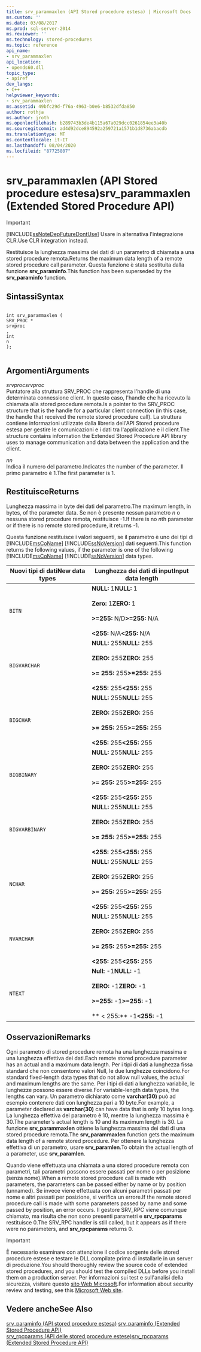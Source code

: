 ```yaml
---
title: srv_parammaxlen (API Stored procedure estesa) | Microsoft Docs
ms.custom: ''
ms.date: 03/08/2017
ms.prod: sql-server-2014
ms.reviewer: ''
ms.technology: stored-procedures
ms.topic: reference
api_name:
- srv_parammaxlen
api_location:
- opends60.dll
topic_type:
- apiref
dev_langs:
- C++
helpviewer_keywords:
- srv_parammaxlen
ms.assetid: 49bfc29d-f76a-4963-b0e6-b8532dfda850
author: rothja
ms.author: jroth
ms.openlocfilehash: b289743b3de4b115a67a029dcc0261854ee3a40b
ms.sourcegitcommit: ad4d92dce894592a259721a1571b1d8736abacdb
ms.translationtype: MT
ms.contentlocale: it-IT
ms.lasthandoff: 08/04/2020
ms.locfileid: "87725807"
---
```

# <a name="srv_parammaxlen-extended-stored-procedure-api"></a><span data-ttu-id="7eaa0-102">srv_parammaxlen (API Stored procedure estesa)</span><span class="sxs-lookup"><span data-stu-id="7eaa0-102">srv_parammaxlen (Extended Stored Procedure API)</span></span>
    
> [!IMPORTANT]  
>  [!INCLUDE[ssNoteDepFutureDontUse](../../includes/ssnotedepfuturedontuse-md.md)] <span data-ttu-id="7eaa0-103">Usare in alternativa l'integrazione CLR.</span><span class="sxs-lookup"><span data-stu-id="7eaa0-103">Use CLR integration instead.</span></span>  
  
 <span data-ttu-id="7eaa0-104">Restituisce la lunghezza massima dei dati di un parametro di chiamata a una stored procedure remota.</span><span class="sxs-lookup"><span data-stu-id="7eaa0-104">Returns the maximum data length of a remote stored procedure call parameter.</span></span> <span data-ttu-id="7eaa0-105">Questa funzione è stata sostituita dalla funzione **srv_paraminfo**.</span><span class="sxs-lookup"><span data-stu-id="7eaa0-105">This function has been superseded by the **srv_paraminfo** function.</span></span>  
  
## <a name="syntax"></a><span data-ttu-id="7eaa0-106">Sintassi</span><span class="sxs-lookup"><span data-stu-id="7eaa0-106">Syntax</span></span>  
  
```  
  
int srv_parammaxlen (  
SRV_PROC *  
srvproc  
,  
int  
n   
);  
  
```  
  
## <a name="arguments"></a><span data-ttu-id="7eaa0-107">Argomenti</span><span class="sxs-lookup"><span data-stu-id="7eaa0-107">Arguments</span></span>  
 <span data-ttu-id="7eaa0-108">*srvproc*</span><span class="sxs-lookup"><span data-stu-id="7eaa0-108">*srvproc*</span></span>  
 <span data-ttu-id="7eaa0-109">Puntatore alla struttura SRV_PROC che rappresenta l'handle di una determinata connessione client. In questo caso, l'handle che ha ricevuto la chiamata alla stored procedure remota.</span><span class="sxs-lookup"><span data-stu-id="7eaa0-109">Is a pointer to the SRV_PROC structure that is the handle for a particular client connection (in this case, the handle that received the remote stored procedure call).</span></span> <span data-ttu-id="7eaa0-110">La struttura contiene informazioni utilizzate dalla libreria dell'API Stored procedure estesa per gestire le comunicazioni e i dati tra l'applicazione e il client.</span><span class="sxs-lookup"><span data-stu-id="7eaa0-110">The structure contains information the Extended Stored Procedure API library uses to manage communication and data between the application and the client.</span></span>  
  
 <span data-ttu-id="7eaa0-111">*n*</span><span class="sxs-lookup"><span data-stu-id="7eaa0-111">*n*</span></span>  
 <span data-ttu-id="7eaa0-112">Indica il numero del parametro.</span><span class="sxs-lookup"><span data-stu-id="7eaa0-112">Indicates the number of the parameter.</span></span> <span data-ttu-id="7eaa0-113">Il primo parametro è 1.</span><span class="sxs-lookup"><span data-stu-id="7eaa0-113">The first parameter is 1.</span></span>  
  
## <a name="returns"></a><span data-ttu-id="7eaa0-114">Restituisce</span><span class="sxs-lookup"><span data-stu-id="7eaa0-114">Returns</span></span>  
 <span data-ttu-id="7eaa0-115">Lunghezza massima in byte dei dati del parametro.</span><span class="sxs-lookup"><span data-stu-id="7eaa0-115">The maximum length, in bytes, of the parameter data.</span></span> <span data-ttu-id="7eaa0-116">Se non è presente nessun parametro *n* o nessuna stored procedure remota, restituisce -1.</span><span class="sxs-lookup"><span data-stu-id="7eaa0-116">If there is no *n*th parameter or if there is no remote stored procedure, it returns -1.</span></span>  
  
 <span data-ttu-id="7eaa0-117">Questa funzione restituisce i valori seguenti, se il parametro è uno dei tipi di [!INCLUDE[msCoName](../../includes/msconame-md.md)] [!INCLUDE[ssNoVersion](../../includes/ssnoversion-md.md)] dati seguenti.</span><span class="sxs-lookup"><span data-stu-id="7eaa0-117">This function returns the following values, if the parameter is one of the following [!INCLUDE[msCoName](../../includes/msconame-md.md)] [!INCLUDE[ssNoVersion](../../includes/ssnoversion-md.md)] data types.</span></span>  
  
|<span data-ttu-id="7eaa0-118">Nuovi tipi di dati</span><span class="sxs-lookup"><span data-stu-id="7eaa0-118">New data types</span></span>|<span data-ttu-id="7eaa0-119">Lunghezza dei dati di input</span><span class="sxs-lookup"><span data-stu-id="7eaa0-119">Input data length</span></span>|  
|--------------------|-----------------------|  
|`BITN`|<span data-ttu-id="7eaa0-120">**NULL:** 1</span><span class="sxs-lookup"><span data-stu-id="7eaa0-120">**NULL:** 1</span></span><br /><br /> <span data-ttu-id="7eaa0-121">**Zero:** 1</span><span class="sxs-lookup"><span data-stu-id="7eaa0-121">**ZERO:** 1</span></span><br /><br /> <span data-ttu-id="7eaa0-122">**>=255:** N/D</span><span class="sxs-lookup"><span data-stu-id="7eaa0-122">**>=255:** N/A</span></span><br /><br /> <span data-ttu-id="7eaa0-123">**<255:** N/A</span><span class="sxs-lookup"><span data-stu-id="7eaa0-123">**<255:** N/A</span></span>|  
|`BIGVARCHAR`|<span data-ttu-id="7eaa0-124">**NULL:** 255</span><span class="sxs-lookup"><span data-stu-id="7eaa0-124">**NULL:** 255</span></span><br /><br /> <span data-ttu-id="7eaa0-125">**ZERO:** 255</span><span class="sxs-lookup"><span data-stu-id="7eaa0-125">**ZERO:** 255</span></span><br /><br /> <span data-ttu-id="7eaa0-126">**>= 255:** 255</span><span class="sxs-lookup"><span data-stu-id="7eaa0-126">**>=255:** 255</span></span><br /><br /> <span data-ttu-id="7eaa0-127">**<255:** 255</span><span class="sxs-lookup"><span data-stu-id="7eaa0-127">**<255:** 255</span></span>|  
|`BIGCHAR`|<span data-ttu-id="7eaa0-128">**NULL:** 255</span><span class="sxs-lookup"><span data-stu-id="7eaa0-128">**NULL:** 255</span></span><br /><br /> <span data-ttu-id="7eaa0-129">**ZERO:** 255</span><span class="sxs-lookup"><span data-stu-id="7eaa0-129">**ZERO:** 255</span></span><br /><br /> <span data-ttu-id="7eaa0-130">**>= 255:** 255</span><span class="sxs-lookup"><span data-stu-id="7eaa0-130">**>=255:** 255</span></span><br /><br /> <span data-ttu-id="7eaa0-131">**<255:** 255</span><span class="sxs-lookup"><span data-stu-id="7eaa0-131">**<255:** 255</span></span>|  
|`BIGBINARY`|<span data-ttu-id="7eaa0-132">**NULL:** 255</span><span class="sxs-lookup"><span data-stu-id="7eaa0-132">**NULL:** 255</span></span><br /><br /> <span data-ttu-id="7eaa0-133">**ZERO:** 255</span><span class="sxs-lookup"><span data-stu-id="7eaa0-133">**ZERO:** 255</span></span><br /><br /> <span data-ttu-id="7eaa0-134">**>= 255:** 255</span><span class="sxs-lookup"><span data-stu-id="7eaa0-134">**>=255:** 255</span></span><br /><br /> <span data-ttu-id="7eaa0-135">**<255:** 255</span><span class="sxs-lookup"><span data-stu-id="7eaa0-135">**<255:** 255</span></span>|  
|`BIGVARBINARY`|<span data-ttu-id="7eaa0-136">**NULL:** 255</span><span class="sxs-lookup"><span data-stu-id="7eaa0-136">**NULL:** 255</span></span><br /><br /> <span data-ttu-id="7eaa0-137">**ZERO:** 255</span><span class="sxs-lookup"><span data-stu-id="7eaa0-137">**ZERO:** 255</span></span><br /><br /> <span data-ttu-id="7eaa0-138">**>= 255:** 255</span><span class="sxs-lookup"><span data-stu-id="7eaa0-138">**>=255:** 255</span></span><br /><br /> <span data-ttu-id="7eaa0-139">**<255:** 255</span><span class="sxs-lookup"><span data-stu-id="7eaa0-139">**<255:** 255</span></span>|  
|`NCHAR`|<span data-ttu-id="7eaa0-140">**NULL:** 255</span><span class="sxs-lookup"><span data-stu-id="7eaa0-140">**NULL:** 255</span></span><br /><br /> <span data-ttu-id="7eaa0-141">**ZERO:** 255</span><span class="sxs-lookup"><span data-stu-id="7eaa0-141">**ZERO:** 255</span></span><br /><br /> <span data-ttu-id="7eaa0-142">**>= 255:** 255</span><span class="sxs-lookup"><span data-stu-id="7eaa0-142">**>=255:** 255</span></span><br /><br /> <span data-ttu-id="7eaa0-143">**<255:** 255</span><span class="sxs-lookup"><span data-stu-id="7eaa0-143">**<255:** 255</span></span>|  
|`NVARCHAR`|<span data-ttu-id="7eaa0-144">**NULL:** 255</span><span class="sxs-lookup"><span data-stu-id="7eaa0-144">**NULL:** 255</span></span><br /><br /> <span data-ttu-id="7eaa0-145">**ZERO:** 255</span><span class="sxs-lookup"><span data-stu-id="7eaa0-145">**ZERO:** 255</span></span><br /><br /> <span data-ttu-id="7eaa0-146">**>= 255:** 255</span><span class="sxs-lookup"><span data-stu-id="7eaa0-146">**>=255:** 255</span></span><br /><br /> <span data-ttu-id="7eaa0-147">**<255:** 255</span><span class="sxs-lookup"><span data-stu-id="7eaa0-147">**<255:** 255</span></span>|  
|`NTEXT`|<span data-ttu-id="7eaa0-148">**Null:** -1</span><span class="sxs-lookup"><span data-stu-id="7eaa0-148">**NULL:** -1</span></span><br /><br /> <span data-ttu-id="7eaa0-149">**ZERO:** -1</span><span class="sxs-lookup"><span data-stu-id="7eaa0-149">**ZERO:** -1</span></span><br /><br /> <span data-ttu-id="7eaa0-150">**>=255:** -1</span><span class="sxs-lookup"><span data-stu-id="7eaa0-150">**>=255:** -1</span></span><br /><br /> <span data-ttu-id="7eaa0-151">\*\* \< 255:\*\* -1</span><span class="sxs-lookup"><span data-stu-id="7eaa0-151">**\<255:** -1</span></span>|  
  
## <a name="remarks"></a><span data-ttu-id="7eaa0-152">Osservazioni</span><span class="sxs-lookup"><span data-stu-id="7eaa0-152">Remarks</span></span>  
 <span data-ttu-id="7eaa0-153">Ogni parametro di stored procedure remota ha una lunghezza massima e una lunghezza effettiva dei dati.</span><span class="sxs-lookup"><span data-stu-id="7eaa0-153">Each remote stored procedure parameter has an actual and a maximum data length.</span></span> <span data-ttu-id="7eaa0-154">Per i tipi di dati a lunghezza fissa standard che non consentono valori Null, le due lunghezze coincidono.</span><span class="sxs-lookup"><span data-stu-id="7eaa0-154">For standard fixed-length data types that do not allow null values, the actual and maximum lengths are the same.</span></span> <span data-ttu-id="7eaa0-155">Per i tipi di dati a lunghezza variabile, le lunghezze possono essere diverse.</span><span class="sxs-lookup"><span data-stu-id="7eaa0-155">For variable-length data types, the lengths can vary.</span></span> <span data-ttu-id="7eaa0-156">Un parametro dichiarato come **varchar(30)** può ad esempio contenere dati con lunghezza pari a 10 byte.</span><span class="sxs-lookup"><span data-stu-id="7eaa0-156">For example, a parameter declared as **varchar(30)** can have data that is only 10 bytes long.</span></span> <span data-ttu-id="7eaa0-157">La lunghezza effettiva del parametro è 10, mentre la lunghezza massima è 30.</span><span class="sxs-lookup"><span data-stu-id="7eaa0-157">The parameter's actual length is 10 and its maximum length is 30.</span></span> <span data-ttu-id="7eaa0-158">La funzione **srv_parammaxlen** ottiene la lunghezza massima dei dati di una stored procedure remota.</span><span class="sxs-lookup"><span data-stu-id="7eaa0-158">The **srv_parammaxlen** function gets the maximum data length of a remote stored procedure.</span></span> <span data-ttu-id="7eaa0-159">Per ottenere la lunghezza effettiva di un parametro, usare **srv_paramlen**.</span><span class="sxs-lookup"><span data-stu-id="7eaa0-159">To obtain the actual length of a parameter, use **srv_paramlen**.</span></span>  
  
 <span data-ttu-id="7eaa0-160">Quando viene effettuata una chiamata a una stored procedure remota con parametri, tali parametri possono essere passati per nome o per posizione (senza nome).</span><span class="sxs-lookup"><span data-stu-id="7eaa0-160">When a remote stored procedure call is made with parameters, the parameters can be passed either by name or by position (unnamed).</span></span> <span data-ttu-id="7eaa0-161">Se invece viene effettuata con alcuni parametri passati per nome e altri passati per posizione, si verifica un errore.</span><span class="sxs-lookup"><span data-stu-id="7eaa0-161">If the remote stored procedure call is made with some parameters passed by name and some passed by position, an error occurs.</span></span> <span data-ttu-id="7eaa0-162">Il gestore SRV_RPC viene comunque chiamato, ma risulta che non sono presenti parametri e **srv_rpcparams** restituisce 0.</span><span class="sxs-lookup"><span data-stu-id="7eaa0-162">The SRV_RPC handler is still called, but it appears as if there were no parameters, and **srv_rpcparams** returns 0.</span></span>  
  
> [!IMPORTANT]  
>  <span data-ttu-id="7eaa0-163">È necessario esaminare con attenzione il codice sorgente delle stored procedure estese e testare le DLL compilate prima di installarle in un server di produzione.</span><span class="sxs-lookup"><span data-stu-id="7eaa0-163">You should thoroughly review the source code of extended stored procedures, and you should test the compiled DLLs before you install them on a production server.</span></span> <span data-ttu-id="7eaa0-164">Per informazioni sui test e sull'analisi della sicurezza, visitare questo [sito Web Microsoft](https://go.microsoft.com/fwlink/?LinkID=54761&amp;clcid=0x409https://msdn.microsoft.com/security/).</span><span class="sxs-lookup"><span data-stu-id="7eaa0-164">For information about security review and testing, see this [Microsoft Web site](https://go.microsoft.com/fwlink/?LinkID=54761&amp;clcid=0x409https://msdn.microsoft.com/security/).</span></span>  
  
## <a name="see-also"></a><span data-ttu-id="7eaa0-165">Vedere anche</span><span class="sxs-lookup"><span data-stu-id="7eaa0-165">See Also</span></span>  
 <span data-ttu-id="7eaa0-166">[srv_paraminfo &#40;API stored procedure estesa&#41;](srv-paraminfo-extended-stored-procedure-api.md) </span><span class="sxs-lookup"><span data-stu-id="7eaa0-166">[srv_paraminfo &#40;Extended Stored Procedure API&#41;](srv-paraminfo-extended-stored-procedure-api.md) </span></span>  
 [<span data-ttu-id="7eaa0-167">srv_rpcparams &#40;API delle stored procedure estese&#41;</span><span class="sxs-lookup"><span data-stu-id="7eaa0-167">srv_rpcparams &#40;Extended Stored Procedure API&#41;</span></span>](srv-rpcparams-extended-stored-procedure-api.md)  
  
  
